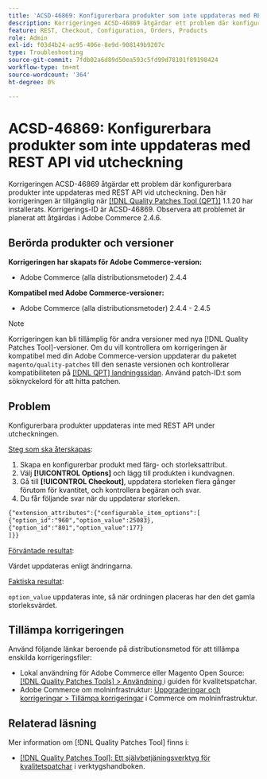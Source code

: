 ```yaml
---
title: 'ACSD-46869: Konfigurerbara produkter som inte uppdateras med REST API vid utcheckning'
description: Korrigeringen ACSD-46869 åtgärdar ett problem där konfigurerbara produkter inte uppdateras med REST API vid utcheckningen. Den här korrigeringen är tillgänglig när [QPT-verktyget (Quality Patches Tool)](https://experienceleague.adobe.com/sv/docs/commerce-operations/tools/quality-patches-tool/quality-patches-tool-to-self-serve-quality-patches) 1.1.20 är installerat. Korrigerings-ID är ACSD-46869. Observera att problemet är planerat att åtgärdas i Adobe Commerce 2.4.6.
feature: REST, Checkout, Configuration, Orders, Products
role: Admin
exl-id: f03d4b24-ac95-406e-8e9d-908149b9207c
type: Troubleshooting
source-git-commit: 7fdb02a6d89d50ea593c5fd99d78101f89198424
workflow-type: tm+mt
source-wordcount: '364'
ht-degree: 0%

---
```


# ACSD-46869: Konfigurerbara produkter som inte uppdateras med REST API vid utcheckning

Korrigeringen ACSD-46869 åtgärdar ett problem där konfigurerbara produkter inte uppdateras med REST API vid utcheckning. Den här korrigeringen är tillgänglig när [[!DNL Quality Patches Tool (QPT)]](https://experienceleague.adobe.com/sv/docs/commerce-operations/tools/quality-patches-tool/quality-patches-tool-to-self-serve-quality-patches) 1.1.20 har installerats. Korrigerings-ID är ACSD-46869. Observera att problemet är planerat att åtgärdas i Adobe Commerce 2.4.6.

## Berörda produkter och versioner

**Korrigeringen har skapats för Adobe Commerce-version:**

* Adobe Commerce (alla distributionsmetoder) 2.4.4

**Kompatibel med Adobe Commerce-versioner:**

* Adobe Commerce (alla distributionsmetoder) 2.4.4 - 2.4.5

>[!NOTE]
>
>Korrigeringen kan bli tillämplig för andra versioner med nya [!DNL Quality Patches Tool]-versioner. Om du vill kontrollera om korrigeringen är kompatibel med din Adobe Commerce-version uppdaterar du paketet `magento/quality-patches` till den senaste versionen och kontrollerar kompatibiliteten på [[!DNL QPT] landningssidan](https://experienceleague.adobe.com/tools/commerce-quality-patches/index.html?lang=sv-SE). Använd patch-ID:t som söknyckelord för att hitta patchen.

## Problem

Konfigurerbara produkter uppdateras inte med REST API under utcheckningen.

<u>Steg som ska återskapas</u>:

1. Skapa en konfigurerbar produkt med färg- och storleksattribut.
1. Välj **[!UICONTROL Options]** och lägg till produkten i kundvagnen.
1. Gå till **[!UICONTROL Checkout]**, uppdatera storleken flera gånger förutom för kvantitet, och kontrollera begäran och svar.
1. Du får följande svar när du uppdaterar storleken.

```REST API
{"extension_attributes":{"configurable_item_options":[
{"option_id":"960","option_value":25083},
{"option_id":"801","option_value":177}
]}}
```

<u>Förväntade resultat</u>:

Värdet uppdateras enligt ändringarna.

<u>Faktiska resultat</u>:

`option_value` uppdateras inte, så när ordningen placeras har den det gamla storleksvärdet.

## Tillämpa korrigeringen

Använd följande länkar beroende på distributionsmetod för att tillämpa enskilda korrigeringsfiler:

* Lokal användning för Adobe Commerce eller Magento Open Source: [[!DNL Quality Patches Tools] > Användning ](/help/tools/quality-patches-tool/usage.md) i guiden för kvalitetspatchar.
* Adobe Commerce om molninfrastruktur: [Uppgraderingar och korrigeringar > Tillämpa korrigeringar](https://experienceleague.adobe.com/docs/commerce-cloud-service/user-guide/develop/upgrade/apply-patches.html?lang=sv-SE) i Commerce om molninfrastruktur.

## Relaterad läsning

Mer information om [!DNL Quality Patches Tool] finns i:

* [[!DNL Quality Patches Tool]: Ett självbetjäningsverktyg för kvalitetspatchar](/help/tools/quality-patches-tool/quality-patches-tool-to-self-serve-quality-patches.md) i verktygshandboken.

